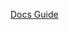 [Docs Guide](https://masai-course.s3.ap-south-1.amazonaws.com/editor/uploads/2022-03-30/Day18_Maven_introduction_dependencies_ORM_introduction_Entity_class_Java_Persistence_620055.pdf)